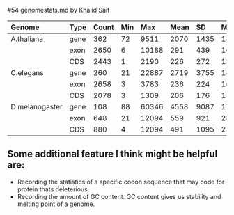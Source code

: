 #54 genomestats.md by Khalid Saif


| Genome         | Type | Count| Min  |  Max  | Mean | SD   | Median|
|:---------------|:-----|:-----|:---- |:------|:-----|:-----|:----- |
| A.thaliana     | gene | 362  |  72  |  9511 | 2070 | 1435 | 1892  |
|                | exon | 2650 |  6   | 10188 | 291  | 439  | 162   |
|                | CDS  | 2443 |  1   | 2190  | 226  | 272  | 137   |
| C.elegans      | gene | 260  |  21  | 22887 | 2719 | 3755 | 1473  |
|                | exon | 2658 |  3   | 3783  | 236  | 224  | 162   |
|                | CDS  | 2078 |  3   | 1309  | 206  | 176  | 153   |
| D.melanogaster | gene | 108  |  88  | 60346 | 4558 | 9087 | 1765  |
|                | exon | 648  |  21  | 12094 | 559  | 921  | 287   |
|                | CDS  | 880  |  4   | 12094 | 491  | 1095 | 214   |

## Some additional feature I think might be helpful are:

+ Recording the statistics of a specific codon sequence that may code for protein thats deleterious. 
+ Recording the amount of GC content. GC content gives us stability and melting point of a genome. 